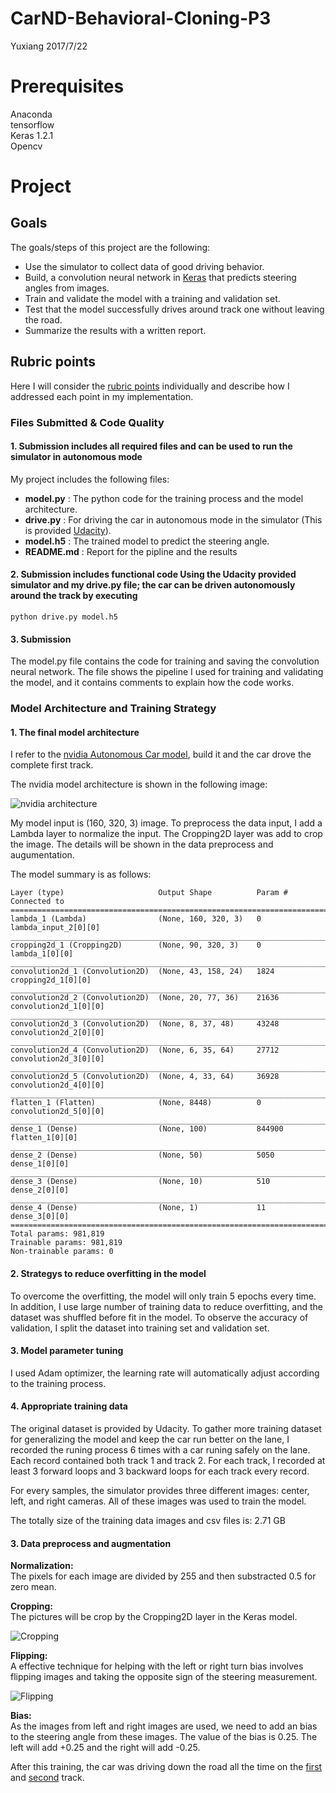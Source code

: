 # CarND-Behavioral-Cloning-P3
Yuxiang 2017/7/22


# Prerequisites

Anaconda<br>
tensorflow<br>
Keras 1.2.1<br>
Opencv<br>

# Project

## Goals

The goals/steps of this project are the following:

- Use the simulator to collect data of good driving behavior.
- Build, a convolution neural network in [Keras](https://keras.io/) that predicts steering angles from images.
- Train and validate the model with a training and validation set.
- Test that the model successfully drives around track one without leaving the road.
- Summarize the results with a written report.

## Rubric points

Here I will consider the [rubric points](https://review.udacity.com/#!/rubrics/432/view) individually and describe how I addressed each point in my implementation.

### Files Submitted & Code Quality

#### 1. Submission includes all required files and can be used to run the simulator in autonomous mode
My project includes the following files:

- **model.py** : The python code for the training process and the model architecture.
- **drive.py** : For driving the car in autonomous mode in the simulator (This is provided [Udacity](https://github.com/udacity/CarND-Behavioral-Cloning-P3/blob/master/drive.py)).
- **model.h5** : The trained model to predict the steering angle.
- **README.md** : Report for the pipline and the results

#### 2. Submission includes functional code Using the Udacity provided simulator and my drive.py file; the car can be driven autonomously around the track by executing

```
python drive.py model.h5
```

#### 3. Submission

The model.py file contains the code for training and saving the convolution neural network. The file shows the pipeline I used for training and validating the model, and it contains comments to explain how the code works.

### Model Architecture and Training Strategy

#### 1. The final model architecture 

I refer to the [nvidia Autonomous Car model](https://devblogs.nvidia.com/parallelforall/deep-learning-self-driving-cars/), build it and the car drove the complete first track.

The nvidia model architecture is shown in the following image:

![nvidia architecture](graph/3.png)

My model input is (160, 320, 3) image. To preprocess the data input, I add a Lambda layer to normalize the input. The Cropping2D layer was add to crop the image. The details will be shown in the data preprocess and augumentation.

The model summary is as follows:

```
Layer (type)                     Output Shape          Param #     Connected to                     
====================================================================================================
lambda_1 (Lambda)                (None, 160, 320, 3)   0           lambda_input_2[0][0]             
____________________________________________________________________________________________________
cropping2d_1 (Cropping2D)        (None, 90, 320, 3)    0           lambda_1[0][0]                   
____________________________________________________________________________________________________
convolution2d_1 (Convolution2D)  (None, 43, 158, 24)   1824        cropping2d_1[0][0]               
____________________________________________________________________________________________________
convolution2d_2 (Convolution2D)  (None, 20, 77, 36)    21636       convolution2d_1[0][0]            
____________________________________________________________________________________________________
convolution2d_3 (Convolution2D)  (None, 8, 37, 48)     43248       convolution2d_2[0][0]            
____________________________________________________________________________________________________
convolution2d_4 (Convolution2D)  (None, 6, 35, 64)     27712       convolution2d_3[0][0]            
____________________________________________________________________________________________________
convolution2d_5 (Convolution2D)  (None, 4, 33, 64)     36928       convolution2d_4[0][0]            
____________________________________________________________________________________________________
flatten_1 (Flatten)              (None, 8448)          0           convolution2d_5[0][0]            
____________________________________________________________________________________________________
dense_1 (Dense)                  (None, 100)           844900      flatten_1[0][0]                  
____________________________________________________________________________________________________
dense_2 (Dense)                  (None, 50)            5050        dense_1[0][0]                    
____________________________________________________________________________________________________
dense_3 (Dense)                  (None, 10)            510         dense_2[0][0]                    
____________________________________________________________________________________________________
dense_4 (Dense)                  (None, 1)             11          dense_3[0][0]                    
====================================================================================================
Total params: 981,819
Trainable params: 981,819
Non-trainable params: 0
```


#### 2. Strategys to reduce overfitting in the model

To overcome the overfitting, the model will only train 5 epochs every time. 
In addition, I use large number of training data to reduce overfitting, and the dataset was shuffled before fit in the model.
To observe the accuracy of validation, I split the dataset into training set and validation set.

#### 3. Model parameter tuning

I used Adam optimizer, the learning rate will automatically adjust according to the training process.

#### 4. Appropriate training data

The original dataset is provided by Udacity.
To gather more training dataset for generalizing the model and keep the car run better on the lane, I recorded the runing process 6 times with a car runing safely on the lane. Each record contained both track 1 and track 2. For each track, I recorded at least 3 forward loops and 3 backward loops for each track every record. 

For every samples, the simulator provides three different images: center, left, and right cameras. All of these images was used to train the model.

The totally size of the training data images and csv files is: 2.71 GB


#### 3. Data preprocess and augmentation

**Normalization:** <br>
The pixels for each image are divided by 255 and then substracted 0.5 for zero mean.

 **Cropping:** <br>
The pictures will be crop by the Cropping2D layer in the Keras model.

![Cropping](graph/1.png)

 **Flipping:** <br>
A effective technique for helping with the left or right turn bias involves flipping images and taking the opposite sign of the steering measurement.

![Flipping](graph/2.png)

**Bias:**<br>
As the images from left and right images are used, we need to add an bias to the steering angle from these images. The value of the bias is 0.25. The left will add +0.25 and the right will add -0.25.



After this training, the car was driving down the road all the time on the [first](video.mp4) and [second](video_second_track.mp4) track. 
